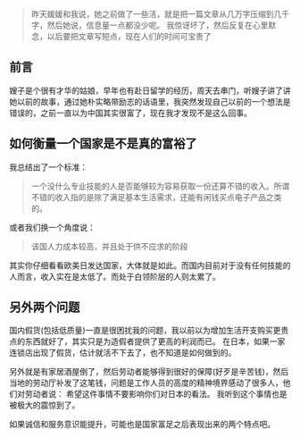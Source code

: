 > 昨天媛媛和我说，她之前做了一些活，就是把一篇文章从几万字压缩到几千字，然后她说，信息量一点都没少呢。 我惊讶坏了，然后反复在心里默念，以后要把文章写短点，现在人们的时间可宝贵了

## 前言

嫂子是个很有才华的姑娘，早年也有赴日留学的经历，周天去串门，听嫂子讲了讲她以前的故事，通过她朴实略带励志的话语里，我突然发现自己以前的一个想法是错误的，之前一直以为中国其实很富了，现在我才发现不是这么回事。

## 如何衡量一个国家是不是真的富裕了

我总结出了一个标准：

> 一个没什么专业技能的人是否能够较为容易获取一份还算不错的收入。所谓不错的收入指的是除了满足基本生活需求，还能有闲钱买点电子产品之类的。

或者我们换一个角度说：

> 该国人力成本较高，并且处于供不应求的阶段

其实你仔细看看欧美日发达国家，大体就是如此。而国内目前对于没有任何技能的人而言，收入实在是太低了。而处于白领阶层的人则太累了。

## 另外两个问题

国内假货(包括低质量)一直是很困扰我的问题，我以前以为增加生活开支购买更贵点的东西就好了，其实只是为造假者提供了更高的利润而已。 在日本，如果一家连锁店出现了假货，估计就活不下去了，也不知道是如何做到的。

另外就是有家居酒屋倒了，然后劳动者能够得到很好的保障(好歹是辛苦钱)，然后当地的劳动厅补发了这笔钱，问题是工作人员的高度的精神境界感动了很多人，他们对劳动者说： 希望这件事情不要影响你们对日本的看法。  我听到这个事情也是被极大的震惊到了。

如果诚信和服务意识能提升，可能也是国家富足之后表现出来的两个特点吧。

